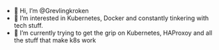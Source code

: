 - 👋 Hi, I’m @Grevlingkroken
- 👀 I’m interested in Kubernetes, Docker and constantly tinkering with tech stuff.
- 🌱 I’m currently trying to get the grip on Kubernetes, HAProxoy and all the stuff that make k8s work


<!---
Grevlingkroken/Grevlingkroken is a ✨ special ✨ repository because its `README.md` (this file) appears on your GitHub profile.
You can click the Preview link to take a look at your changes.
--->
